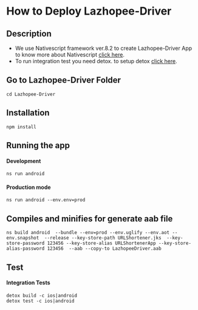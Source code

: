 # How to Deploy Lazhopee-Driver

## Description
- We use Nativescript framework ver.8.2 to create Lazhopee-Driver App to know more about Nativescript [click here](https://docs.nativescript.org/). 
- To run integration test  you need detox. to setup detox  [click here](https://docs.nativescript.org/plugins/detox.html#install-detox-command-line-tools-detox-cli).

## Go to Lazhopee-Driver Folder

```
cd Lazhopee-Driver
```


## Installation
```
npm install
```

## Running the app

#### Development
```
ns run android
```

#### Production mode
```
ns run android --env.env=prod
```

## Compiles and minifies for  generate aab file
```
ns build android  --bundle --env=prod --env.uglify --env.aot --env.snapshot  --release --key-store-path URLShortener.jks  --key-store-password 123456 --key-store-alias URLShortenerApp --key-store-alias-password 123456  --aab --copy-to LazhopeeDriver.aab
```

## Test

####  Integration Tests
```
detox build -c ios|android
detox test -c ios|android
```


